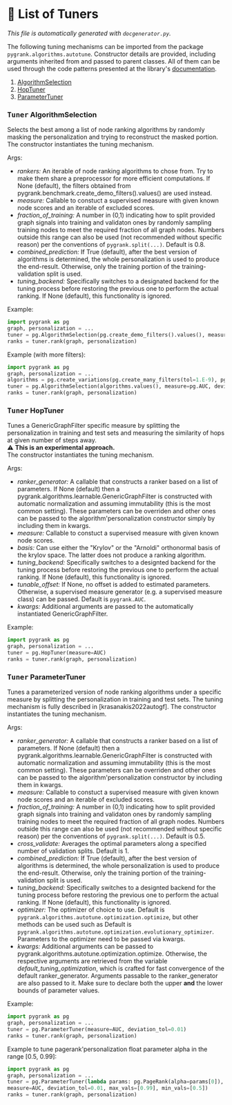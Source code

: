 # :scroll: List of Tuners
*This file is automatically generated with `docgenerator.py`.*

The following tuning mechanisms can be imported from the package `pygrank.algorithms.autotune`.
Constructor details are provided, including arguments inherited from and passed to parent classes.
All of them can be used through the code patterns presented at the library's [documentation](documentation.md#autotune).  
1. [AlgorithmSelection](#tuner-algorithmselection)
2. [HopTuner](#tuner-hoptuner)
3. [ParameterTuner](#tuner-parametertuner)

### <kbd>Tuner</kbd> AlgorithmSelection

Selects the best among a list of node ranking algorithms by randomly masking the personalization and trying 
to reconstruct the masked portion. The constructor instantiates the tuning mechanism. 

Args: 
 * *rankers:* An iterable of node ranking algorithms to chose from. Try to make them share a preprocessor for more efficient computations. If None (default), the filters obtained from pygrank.benchmark.create_demo_filters().values() are used instead. 
 * *measure:* Callable to constuct a supervised measure with given known node scores and an iterable of excluded scores. 
 * *fraction_of_training:* A number in (0,1) indicating how to split provided graph signals into training and validaton ones by randomly sampling training nodes to meet the required fraction of all graph nodes. Numbers outside this range can also be used (not recommended without specific reason) per the conventions of `pygrank.split(...)`. Default is 0.8. 
 * *combined_prediction:* If True (default), after the best version of algorithms is determined, the whole personalization is used to produce the end-result. Otherwise, only the training portion of the training-validation split is used. 
 * *tuning_backend:* Specifically switches to a designated backend for the tuning process before restoring the previous one to perform the actual ranking. If None (default), this functionality is ignored. 

Example:

```python 
import pygrank as pg 
graph, personalization = ... 
tuner = pg.AlgorithmSelection(pg.create_demo_filters().values(), measure=pg.AUC, deviation_tol=0.01) 
ranks = tuner.rank(graph, personalization) 
```


Example (with more filters):

```python 
import pygrank as pg 
graph, personalization = ... 
algorithms = pg.create_variations(pg.create_many_filters(tol=1.E-9), pg.create_many_variation_types()) 
tuner = pg.AlgorithmSelection(algorithms.values(), measure=pg.AUC, deviation_tol=0.01) 
ranks = tuner.rank(graph, personalization) 
```

### <kbd>Tuner</kbd> HopTuner

Tunes a GenericGraphFilter specific measure by splitting the personalization 
in training and test sets and measuring the similarity of hops at given number of steps 
away. <br>:warning: **This is an experimental approach.**<br> The constructor instantiates the tuning mechanism. 

Args: 
 * *ranker_generator:* A callable that constructs a ranker based on a list of parameters. If None (default) then a pygrank.algorithms.learnable.GenericGraphFilter is constructed with automatic normalization and assuming immutability (this is the most common setting). These parameters can be overriden and other ones can be passed to the algorithm'personalization constructor simply by including them in kwargs. 
 * *measure:* Callable to constuct a supervised measure with given known node scores. 
 * *basis:* Can use either the "Krylov" or the "Arnoldi" orthonormal basis of the krylov space. The latter does not produce a ranking algorithm. 
 * *tuning_backend:* Specifically switches to a designted backend for the tuning process before restoring the previous one to perform the actual ranking. If None (default), this functionality is ignored. 
 * *tunable_offset:* If None, no offset is added to estimated parameters. Otherwise, a supervised measure generator (e.g. a supervised measure class) can be passed. Default is `pygrank.AUC`. 
 * *kwargs:* Additional arguments are passed to the automatically instantiated GenericGraphFilter. 

Example:

```python 
import pygrank as pg 
graph, personalization = ... 
tuner = pg.HopTuner(measure=AUC) 
ranks = tuner.rank(graph, personalization) 
```

### <kbd>Tuner</kbd> ParameterTuner

Tunes a parameterized version of node ranking algorithms under a specific measure by splitting the personalization 
in training and test sets. The tuning mechanism is fully described in [krasanakis2022autogf]. The constructor instantiates the tuning mechanism. 

Args: 
 * *ranker_generator:* A callable that constructs a ranker based on a list of parameters. If None (default) then a pygrank.algorithms.learnable.GenericGraphFilter is constructed with automatic normalization and assuming immutability (this is the most common setting). These parameters can be overriden and other ones can be passed to the algorithm'personalization constructor by including them in kwargs. 
 * *measure:* Callable to constuct a supervised measure with given known node scores and an iterable of excluded scores. 
 * *fraction_of_training:* A number in (0,1) indicating how to split provided graph signals into training and validaton ones by randomly sampling training nodes to meet the required fraction of all graph nodes. Numbers outside this range can also be used (not recommended without specific reason) per the conventions of `pygrank.split(...)`. Default is 0.5. 
 * *cross_validate:* Averages the optimal parameters along a specified number of validation splits. Default is 1. 
 * *combined_prediction:* If True (default), after the best version of algorithms is determined, the whole personalization is used to produce the end-result. Otherwise, only the training portion of the training-validation split is used. 
 * *tuning_backend:* Specifically switches to a designted backend for the tuning process before restoring the previous one to perform the actual ranking. If None (default), this functionality is ignored. 
 * *optimizer:* The optimizer of choice to use. Default is `pygrank.algorithms.autotune.optimization.optimize`, but other methods can be used such as Default is `pygrank.algorithms.autotune.optimization.evolutionary_optimizer`. Parameters to the optimizer need to be passed via kwargs. 
 * *kwargs:* Additional arguments can be passed to pygrank.algorithms.autotune.optimization.optimize. Otherwise, the respective arguments are retrieved from the variable *default_tuning_optimization*, which is crafted for fast convergence of the default ranker_generator. Arguments passable to the ranker_generator are also passed to it. Make sure to declare both the upper **and** the lower bounds of parameter values. 

Example:

```python 
import pygrank as pg 
graph, personalization = ... 
tuner = pg.ParameterTuner(measure=AUC, deviation_tol=0.01) 
ranks = tuner.rank(graph, personalization) 
```


Example to tune pagerank'personalization float parameter alpha in the range [0.5, 0.99]:

```python 
import pygrank as pg 
graph, personalization = ... 
tuner = pg.ParameterTuner(lambda params: pg.PageRank(alpha=params[0]), 
measure=AUC, deviation_tol=0.01, max_vals=[0.99], min_vals=[0.5]) 
ranks = tuner.rank(graph, personalization) 
```
